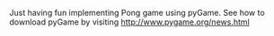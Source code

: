 Just having fun implementing Pong game using pyGame.
See how to download pyGame by visiting http://www.pygame.org/news.html
